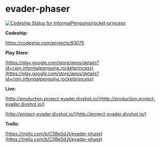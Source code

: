 evader-phaser
===
[ ![Codeship Status for InformalPenguins/rocket-princess](https://codeship.com/projects/e20267a0-ea31-0132-ffd2-32dfa18a9fce/status?branch=master)](https://codeship.com/projects/83075)

**Codeship:**

https://codeship.com/projects/83075

**Play Store:**

[https://play.google.com/store/apps/details?id=com.informalpenguins.rocketprincess](https://play.google.com/store/apps/details?id=com.informalpenguins.rocketprincess)

**Live:**

[http://production.project-evader.divshot.io/](http://production.project-evader.divshot.io/)

[http://project-evader.divshot.io/](http://project-evader.divshot.io/)

**Trello:**

[https://trello.com/b/C5Be5dJt/evader-phase](https://trello.com/b/C5Be5dJt/evader-phase)
